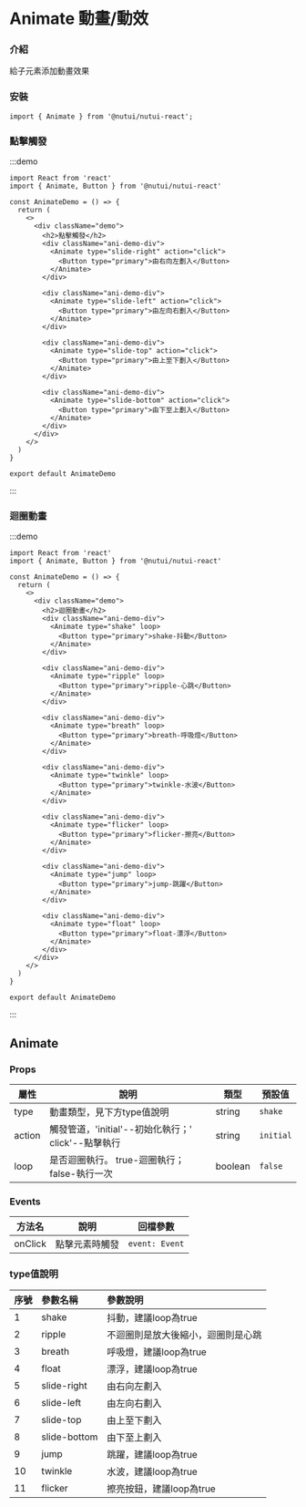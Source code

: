 # Animate 動畫/動效

### 介紹

給子元素添加動畫效果

### 安裝

```tsx
import { Animate } from '@nutui/nutui-react';
```

### 點擊觸發

:::demo

```tsx
import React from 'react'
import { Animate, Button } from '@nutui/nutui-react'

const AnimateDemo = () => {
  return (
    <>
      <div className="demo">
        <h2>點擊觸發</h2>
        <div className="ani-demo-div">
          <Animate type="slide-right" action="click">
            <Button type="primary">由右向左劃入</Button>
          </Animate>
        </div>

        <div className="ani-demo-div">
          <Animate type="slide-left" action="click">
            <Button type="primary">由左向右劃入</Button>
          </Animate>
        </div>

        <div className="ani-demo-div">
          <Animate type="slide-top" action="click">
            <Button type="primary">由上至下劃入</Button>
          </Animate>
        </div>

        <div className="ani-demo-div">
          <Animate type="slide-bottom" action="click">
            <Button type="primary">由下至上劃入</Button>
          </Animate>
        </div>
      </div>
    </>
  )
}

export default AnimateDemo
```

:::


### 迴圈動畫

:::demo

```tsx
import React from 'react'
import { Animate, Button } from '@nutui/nutui-react'

const AnimateDemo = () => {
  return (
    <>
      <div className="demo">
        <h2>迴圈動畫</h2>
        <div className="ani-demo-div">
          <Animate type="shake" loop>
            <Button type="primary">shake-抖動</Button>
          </Animate>
        </div>

        <div className="ani-demo-div">
          <Animate type="ripple" loop>
            <Button type="primary">ripple-心跳</Button>
          </Animate>
        </div>

        <div className="ani-demo-div">
          <Animate type="breath" loop>
            <Button type="primary">breath-呼吸燈</Button>
          </Animate>
        </div>

        <div className="ani-demo-div">
          <Animate type="twinkle" loop>
            <Button type="primary">twinkle-水波</Button>
          </Animate>
        </div>

        <div className="ani-demo-div">
          <Animate type="flicker" loop>
            <Button type="primary">flicker-擦亮</Button>
          </Animate>
        </div>

        <div className="ani-demo-div">
          <Animate type="jump" loop>
            <Button type="primary">jump-跳躍</Button>
          </Animate>
        </div>

        <div className="ani-demo-div">
          <Animate type="float" loop>
            <Button type="primary">float-漂浮</Button>
          </Animate>
        </div>
      </div>
    </>
  )
}

export default AnimateDemo

```

:::


## Animate

### Props

| 屬性 | 說明                             | 類型   | 預設值           |
|--------------|----------------------------------|--------|------------------|
| type         | 動畫類型，見下方type值說明               | string | `shake`                |
| action         | 觸發管道，'initial'--初始化執行；' click'--點擊執行              | string | `initial`             |
| loop         | 是否迴圈執行。 true-迴圈執行； false-執行一次              | boolean | `false`               |

### Events

| 方法名 | 說明           | 回檔參數     |
|--------|----------------|--------------|
| onClick  | 點擊元素時觸發 | `event: Event` |

### type值說明

|    序號  |    參數名稱     |      參數說明     |
|:-------|:------- | :----------|
| 1|   shake  | 抖動，建議loop為true
| 2 |   ripple  | 不迴圈則是放大後縮小，迴圈則是心跳
|3 |   breath  | 呼吸燈，建議loop為true
|4 |   float  | 漂浮，建議loop為true
|5|   slide-right  | 由右向左劃入
|6 |   slide-left  | 由左向右劃入
|7|   slide-top  | 由上至下劃入
| 8 |   slide-bottom  | 由下至上劃入
|9 |   jump  | 跳躍，建議loop為true
|10 |   twinkle  | 水波，建議loop為true
|11 |   flicker  | 擦亮按鈕，建議loop為true